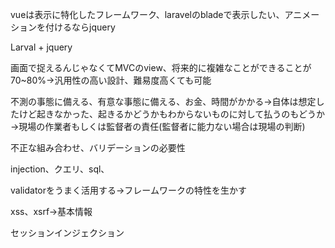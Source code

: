 vueは表示に特化したフレームワーク、laravelのbladeで表示したい、アニメーションを付けるならjquery

Larval + jquery



画面で捉えるんじゃなくてMVCのview、将来的に複雑なことができることが70~80%→汎用性の高い設計、難易度高くても可能



不測の事態に備える、有意な事態に備える、お金、時間がかかる→自体は想定したけど起きなかった、起きるかどうかもわからないものに対して払うのもどうか→現場の作業者もしくは監督者の責任(監督者に能力ない場合は現場の判断)

不正な組み合わせ、バリデーションの必要性

injection、クエリ、sql、

validatorをうまく活用する→フレームワークの特性を生かす

xss、xsrf→基本情報

セッションインジェクション

